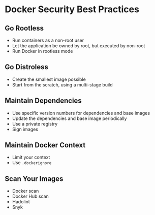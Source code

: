 # Docker Security Best Practices


## Go Rootless
- Run containers as a non-root user
- Let the application be owned by root, but executed by non-root
- Run Docker in rootless mode

## Go Distroless
- Create the smallest image possible
- Start from the scratch, using a multi-stage build

## Maintain Dependencies
- Use specific version numbers for dependencies and base images
- Update the dependencies and base image periodically
- Use a private registry
- Sign images

## Maintain Docker Context
- Limit your context
- Use `.dockerignore`

## Scan Your Images
- Docker scan
- Docker Hub scan
- Hadolint
- Snyk



